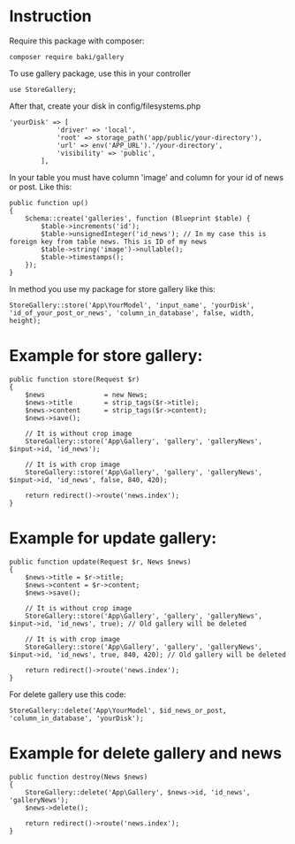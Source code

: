 # Instruction
Require this package with composer:
```
composer require baki/gallery
```
To use gallery package, use this in your controller
```
use StoreGallery;
```
After that, create your disk in config/filesystems.php
```
'yourDisk' => [
            'driver' => 'local',
            'root' => storage_path('app/public/your-directory'),
            'url' => env('APP_URL').'/your-directory',
            'visibility' => 'public',
        ],
```
In your table you must have column 'image' and column for your id of news or post.
Like this:
```
public function up()
{
    Schema::create('galleries', function (Blueprint $table) {
        $table->increments('id');
        $table->unsignedInteger('id_news'); // In my case this is foreign key from table news. This is ID of my news
        $table->string('image')->nullable();
        $table->timestamps();
    });
}
```
In method you use my package for store gallery like this:
```
StoreGallery::store('App\YourModel', 'input_name', 'yourDisk', 'id_of_your_post_or_news', 'column_in_database', false, width, height);
```
# Example for store gallery:
```
public function store(Request $r)
{
    $news               = new News;
    $news->title        = strip_tags($r->title);
    $news->content      = strip_tags($r->content);
    $news->save();
    
    // It is without crop image
    StoreGallery::store('App\Gallery', 'gallery', 'galleryNews',  $input->id, 'id_news');
    
    // It is with crop image
    StoreGallery::store('App\Gallery', 'gallery', 'galleryNews',  $input->id, 'id_news', false, 840, 420);
    
    return redirect()->route('news.index');
}
```
# Example for update gallery:
```
public function update(Request $r, News $news)
{
    $news->title = $r->title;
    $news->content = $r->content;
    $news->save();
    
    // It is without crop image
    StoreGallery::store('App\Gallery', 'gallery', 'galleryNews',  $input->id, 'id_news', true); // Old gallery will be deleted
    
    // It is with crop image
    StoreGallery::store('App\Gallery', 'gallery', 'galleryNews',  $input->id, 'id_news', true, 840, 420); // Old gallery will be deleted

    return redirect()->route('news.index');
}
```
For delete gallery use this code:
```
StoreGallery::delete('App\YourModel', $id_news_or_post, 'column_in_database', 'yourDisk');
```
# Example for delete gallery and news
```
public function destroy(News $news)
{
    StoreGallery::delete('App\Gallery', $news->id, 'id_news', 'galleryNews');
    $news->delete();

    return redirect()->route('news.index');
}
```
